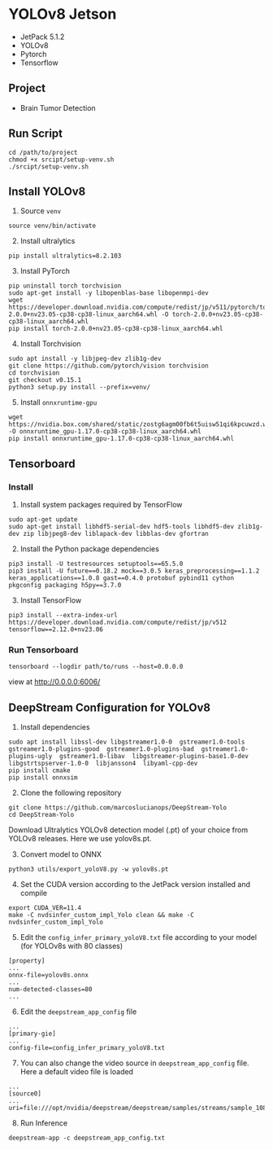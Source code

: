 # YOLOv8 Jetson

- JetPack 5.1.2
- YOLOv8
- Pytorch
- Tensorflow

## Project 

- Brain Tumor Detection

## Run Script

```
cd /path/to/project
chmod +x srcipt/setup-venv.sh
./srcipt/setup-venv.sh
```

## Install YOLOv8

1. Source `venv`

```
source venv/bin/activate
```

2. Install ultralytics

`pip install ultralytics=8.2.103`

3. Install PyTorch

```
pip uninstall torch torchvision
sudo apt-get install -y libopenblas-base libopenmpi-dev
wget https://developer.download.nvidia.com/compute/redist/jp/v511/pytorch/torch-2.0.0+nv23.05-cp38-cp38-linux_aarch64.whl -O torch-2.0.0+nv23.05-cp38-cp38-linux_aarch64.whl
pip install torch-2.0.0+nv23.05-cp38-cp38-linux_aarch64.whl
```

4. Install Torchvision

```
sudo apt install -y libjpeg-dev zlib1g-dev
git clone https://github.com/pytorch/vision torchvision
cd torchvision
git checkout v0.15.1
python3 setup.py install --prefix=venv/
```

5. Install `onnxruntime-gpu`

```
wget https://nvidia.box.com/shared/static/zostg6agm00fb6t5uisw51qi6kpcuwzd.whl -O onnxruntime_gpu-1.17.0-cp38-cp38-linux_aarch64.whl
pip install onnxruntime_gpu-1.17.0-cp38-cp38-linux_aarch64.whl
```

##  Tensorboard

### Install

1. Install system packages required by TensorFlow

```
sudo apt-get update
sudo apt-get install libhdf5-serial-dev hdf5-tools libhdf5-dev zlib1g-dev zip libjpeg8-dev liblapack-dev libblas-dev gfortran
```

2. Install the Python package dependencies

```
pip3 install -U testresources setuptools==65.5.0
pip3 install -U future==0.18.2 mock==3.0.5 keras_preprocessing==1.1.2 keras_applications==1.0.8 gast==0.4.0 protobuf pybind11 cython pkgconfig packaging h5py==3.7.0
```

3. Install TensorFlow

```
pip3 install --extra-index-url https://developer.download.nvidia.com/compute/redist/jp/v512 tensorflow==2.12.0+nv23.06
```

### Run Tensorboard

```
tensorboard --logdir path/to/runs --host=0.0.0.0
```

view at http://0.0.0.0:6006/

## DeepStream Configuration for YOLOv8

1. Install dependencies

```
sudo apt install libssl-dev libgstreamer1.0-0  gstreamer1.0-tools  gstreamer1.0-plugins-good  gstreamer1.0-plugins-bad  gstreamer1.0-plugins-ugly  gstreamer1.0-libav  libgstreamer-plugins-base1.0-dev  libgstrtspserver-1.0-0  libjansson4  libyaml-cpp-dev
pip install cmake
pip install onnxsim
```

2. Clone the following repository

```
git clone https://github.com/marcoslucianops/DeepStream-Yolo
cd DeepStream-Yolo
```

Download Ultralytics YOLOv8 detection model (.pt) of your choice from YOLOv8 releases. Here we use yolov8s.pt.

3. Convert model to ONNX

```
python3 utils/export_yoloV8.py -w yolov8s.pt
```

4. Set the CUDA version according to the JetPack version installed and compile

```
export CUDA_VER=11.4
make -C nvdsinfer_custom_impl_Yolo clean && make -C nvdsinfer_custom_impl_Yolo
```

5. Edit the `config_infer_primary_yoloV8.txt` file according to your model (for YOLOv8s with 80 classes)

```
[property]
...
onnx-file=yolov8s.onnx
...
num-detected-classes=80
...
```

6. Edit the `deepstream_app_config` file

```
...
[primary-gie]
...
config-file=config_infer_primary_yoloV8.txt
```

7. You can also change the video source in `deepstream_app_config` file. Here a default video file is loaded

```
...
[source0]
...
uri=file:///opt/nvidia/deepstream/deepstream/samples/streams/sample_1080p_h264.mp4
```

8. Run Inference

```
deepstream-app -c deepstream_app_config.txt
```

